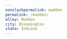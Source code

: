 ```yaml
---
﻿nonslashpermalink: madden
permalink: /madden/
alley: Madden
city: Bloomington
state: Indiana
---
```

